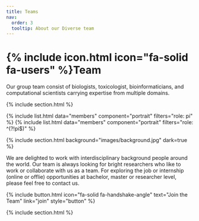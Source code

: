 ```yaml
---
title: Teams
nav:
  order: 3
  tooltip: About our Diverse team
---
```


# {% include icon.html icon="fa-solid fa-users" %}Team

Our group team consist of biologists, toxicologist, bioinformaticians, and computational scientists carrying expertise from multiple domains. 

{% include section.html %}

{% include list.html data="members" component="portrait" filters="role: pi" %}
{% include list.html data="members" component="portrait" filters="role: ^(?!pi$)" %}

{% include section.html background="images/background.jpg" dark=true %}

We are delighted to work with interdisciplinary background people around the world. Our team is always looking for bright researchers who like to work or collaborate with us as a team. For exploring the job or internship (online or offlie) opportunities at bachelor, master or researcher level, please feel free to contact us.

{%
  include button.html
  icon="fa-solid fa-handshake-angle"
  text="Join the Team"
  link="join"
  style="button"
%}

{% include section.html %}

